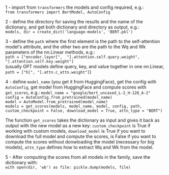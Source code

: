 

1 - import from `transformers` the models and config required, e.g.: 
</br>
`from transformers import BertModel, AutoConfig`

2 - define the directory for saving the results and the name of the dictionary, and get both dictionary and directory as output, e.g.:
</br>
`models, dir = create_dict('language-models', 'BERT.pkl')` 

3 - define the `path` where the first element is the path to the self-attention model's attribute, and the other two are the path to the Wq and Wk parameters of the nn.Linear methods, e.g.:
</br>
`path = ["encoder.layer[", 
        "].attention.self.query.weight", 
        "].attention.self.key.weight"]`
</br>
(usually GPT models define query, key, and value together in one nn.Linear, `path = ["h[", "].attn.c_attn.weight"]`)

4 - define `model_name` (you get it from HuggingFace), get the config with `AutoConfig`,  get model from HuggingFace and compute scores with `get_scores`, e.g.:
`model_name = "google/bert_uncased_L-2_H-128_A-2"`
</br>
`config = AutoConfig.from_pretrained(model_name)`
</br>
`model = AutoModel.from_pretrained(model_name)`
</br>
`models = get_scores(models,
                    model_name, model, config,
                    path, 
                    custom_checkpoint = False, download_model = True,
                    attn_type = "BERT")`

The function `get_scores` takes the dictionary as input and gives it back as output with the new model as a new key: `custom_checkpoint` is True if working with custom models, `download_model` is True if you want to download the full model and compute the scores, is False if you want to compute the scores without donwloading the model (necessary for big models), `attn_type` defines how to extract Wq and Wk from the model. 

5 - After computing the scores from all models in the family, save the dictionary with:
</br>
`with open(dir, 'wb') as file:
    pickle.dump(models, file)` 